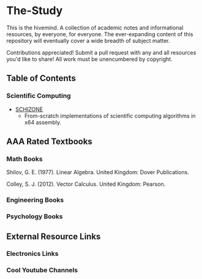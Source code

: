 # The-Study
This is the hivemind. A collection of academic notes and informational resources, by everyone, for everyone. The ever-expanding content of this repository will eventually cover a wide breadth of subject matter.

Contributions appreciated! Submit a pull request with any and all resources you'd like to share! All work must be unencumbered by copyright.

## Table of Contents

### Scientific Computing
- [SCHIZONE](SCIENTIFIC_COMPUTING/SCHIZONE/README.md)
	- From-scratch implementations of scientific computing algorithms in x64 assembly.

## AAA Rated Textbooks

### Math Books

Shilov, G. E. (1977). Linear Algebra. United Kingdom: Dover Publications.

Colley, S. J. (2012). Vector Calculus. United Kingdom: Pearson.

### Engineering Books

### Psychology Books

## External Resource Links

### Electronics Links

### Cool Youtube Channels


